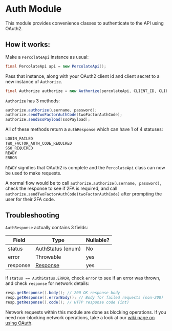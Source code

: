 # Auth Module

This module provides convenience classes to authenticate to the API using OAuth2.

## How it works:

Make a `PercolateApi` instance as usual:

```java
final PercolateApi api = new PercolateApi();
```

Pass that instance, along with your OAuth2 client id and client secret to a new instance of `Authorize`.

```java
final Authorize authorize = new Authorize(percolateApi, CLIENT_ID, CLIENT_SECRET);
```

`Authorize` has 3 methods:

```java
authorize.authorize(username, password);
authorize.sendTwoFactorAuthCode(twoFactorAuthCode);
authorize.sendSsoPayload(ssoPayload);
```

All of these methods return a `AuthResponse` which can have 1 of 4 statuses:

```java
LOGIN_FAILED
TWO_FACTOR_AUTH_CODE_REQUIRED
SSO_REQUIRED
READY
ERROR
```

`READY` signifies that OAuth2 is complete and the `PercolateApi` class can now be used to make requests. 

A normal flow would be to call `authorize.authorize(username, password)`, 
check the response to see if 2FA is required, 
and call `authorize.sendTwoFactorAuthCode(twoFactorAuthCode)` after prompting the user for their 2FA code.

## Troubleshooting

`AuthResponse` actually contains 3 fields:
 
| Field | Type | Nullable? |
|-------|------|------------|
| status | AuthStatus (enum) | No |
| error | Throwable | yes |
| response | [Response](https://square.github.io/retrofit/2.x/retrofit/retrofit2/Response.html) | yes |

if `status == AuthStatus.ERROR`, check `error` to see if an error was thrown, and check `response` for network details:

```java          
resp.getResponse().body(); // 200 OK response body
resp.getResponse().errorBody(); // Body for failed requests (non-200)
resp.getResponse().code(); // HTTP response code (int)
```

Network requests within this module are done as blocking operations.  If you need non-blocking network operations, take a look at our [wiki page on using OAuth](../wiki/OAuth2-vs-API_KEY-Authentication).
